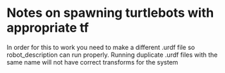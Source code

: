 # Notes on spawning turtlebots with appropriate tf
In order for this to work you need to make a different .urdf file so robot_description can run properly. Running duplicate .urdf files with the same name will not have correct transforms for the system